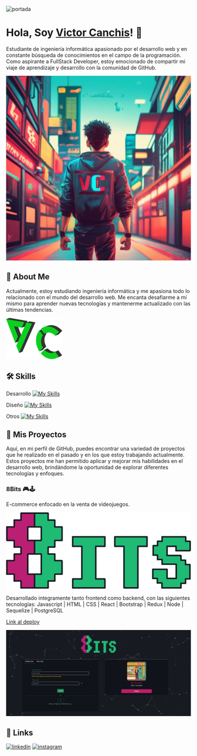 

![portada](https://user-images.githubusercontent.com/74038190/241765440-80728820-e06b-4f96-9c9e-9df46f0cc0a5.gif)
# Hola, Soy [Victor Canchis](https://www.linkedin.com/in/victor-canchis-0055b91b0/)! 👋

Estudiante de ingeniería informática apasionado por el desarrollo web y en constante búsqueda de conocimientos en el campo de la programación. Como aspirante a FullStack Developer, estoy emocionado de compartir mi viaje de aprendizaje y desarrollo con la comunidad de GitHub.

![perfil](https://raw.githubusercontent.com/VictorC1707/ImagesIA/master/perfil1.jpeg)


## 🚀 About Me

Actualmente, estoy estudiando ingeniería informática y me apasiona todo lo relacionado con el mundo del desarrollo web. Me encanta desafiarme a mí mismo para aprender nuevas tecnologías y mantenerme actualizado con las últimas tendencias.

![8Bits Logo](https://raw.githubusercontent.com/VictorC1707/ImagesIA/master/Personal/Group.png)
## 🛠 Skills

Desarrollo
[![My Skills](https://skillicons.dev/icons?i=js,html,css,react,nodejs,express,postgres,sass,bootstrap)](https://skillicons.dev)

Diseño
[![My Skills](https://skillicons.dev/icons?i=figma,ai)](https://skillicons.dev)

Otros
[![My Skills](https://skillicons.dev/icons?i=git,github,cpp,wordpress)](https://skillicons.dev)

## 📌 Mis Proyectos
Aquí, en mi perfil de GitHub, puedes encontrar una variedad de proyectos que he realizado en el pasado y en los que estoy trabajando actualmente. Estos proyectos me han permitido aplicar y mejorar mis habilidades en el desarrollo web, brindándome la oportunidad de explorar diferentes tecnologías y enfoques.


### 8Bits 🎮🕹
E-commerce enfocado en la venta de videojuegos.

![8Bits Logo](https://raw.githubusercontent.com/VictorC1707/ImagesIA/master/8Bits/Imagen1.png)

Desarrollado integramente tanto frontend como backend, con las siguientes tecnologías:
Javascript | HTML | CSS | React | Bootstrap | Redux | Node | Sequelize | PostgreSQL

[Link al deploy]( https://8-bits-front.vercel.app/)

![App Screenshot](https://raw.githubusercontent.com/VictorC1707/ImagesIA/master/8Bits/Landing.png)


## 🔗 Links

[![linkedin](https://img.shields.io/badge/linkedin-0A66C2?style=for-the-badge&logo=linkedin&logoColor=white)](https://www.linkedin.com/in/victor-canchis-0055b91b0/)
[![instagram](https://img.shields.io/badge/instagram-D29?style=for-the-badge&logo=instagram&logoColor=white)](https://instagram.com/victorcanchis7?igshid=OGQ5ZDc2ODk2ZA==)

